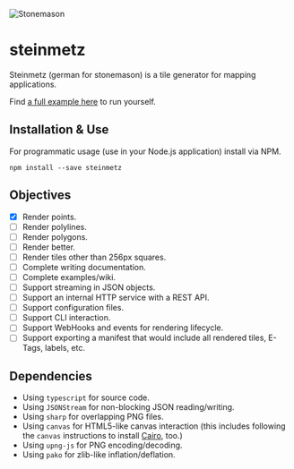 ![Stonemason](https://cdn.rawgit.com/METACEO/nodejs.steinmetz/e004721e/steinmetz.png)

# steinmetz

Steinmetz (german for stonemason) is a tile generator for mapping applications.

Find [a full example here](https://github.com/METACEO/nodejs.steinmetz-example) to run yourself.

## Installation & Use

For programmatic usage (use in your Node.js application) install via NPM.

```
npm install --save steinmetz
```

## Objectives

- [x] Render points.
- [ ] Render polylines.
- [ ] Render polygons.
- [ ] Render better.
- [ ] Render tiles other than 256px squares.
- [ ] Complete writing documentation.
- [ ] Complete examples/wiki.
- [ ] Support streaming in JSON objects.
- [ ] Support an internal HTTP service with a REST API.
- [ ] Support configuration files.
- [ ] Support CLI interaction.
- [ ] Support WebHooks and events for rendering lifecycle.
- [ ] Support exporting a manifest that would include all rendered tiles, E-Tags, labels, etc.

## Dependencies

- Using `typescript` for source code.
- Using `JSONStream` for non-blocking JSON reading/writing.
- Using `sharp` for overlapping PNG files.
- Using `canvas` for HTML5-like canvas interaction (this includes following the `canvas` instructions to install [Cairo](https://www.cairographics.org/), too.)
- Using `upng-js` for PNG encoding/decoding.
- Using `pako` for zlib-like inflation/deflation.
